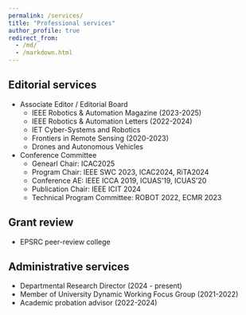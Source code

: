 ```yaml
---
permalink: /services/
title: "Professional services"
author_profile: true
redirect_from: 
  - /md/
  - /markdown.html
---
```


## Editorial services
* Associate Editor / Editorial Board
  * IEEE Robotics & Automation Magazine (2023-2025)
  * IEEE Robotics & Automation Letters (2022-2024)
  * IET Cyber-Systems and Robotics
  * Frontiers in Remote Sensing (2020-2023)
  * Drones and Autonomous Vehicles
* Conference Committee
  * Genearl Chair: ICAC2025
  * Program Chair: IEEE SWC 2023, ICAC2024, RiTA2024
  * Conference AE: IEEE ICCA 2019, ICUAS'19, ICUAS'20
  * Publication Chair: IEEE ICIT 2024
  * Technical Program Committee: ROBOT 2022, ECMR 2023

## Grant review 
* EPSRC peer-review college 

## Administrative services
* Departmental Research Director (2024 - present)
* Member of University Dynamic Working Focus Group (2021-2022)
* Academic probation advisor (2022-2024)
